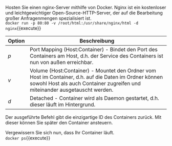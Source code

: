 Hosten Sie einen nginx-Server mithilfe von Docker. Nginx ist ein kostenloser und leichtgewichtiger Open-Source-HTTP-Server, der auf die Bearbeitung großer Anfragenmengen spezialisiert ist.  
`docker run -p 80:80 -v /root/html:/usr/share/nginx/html -d nginx`{{execute}} 

Option | Beschreibung 
--- | --- |
 *p* | Port Mapping (Host:Container) - Bindet den Port des Containers am Host, d.h. der Service des Containers ist nun von außen erreichbar.
 *v* | Volume (Host:Container) - Mountet den Ordner vom Host im Container, d.h. auf die Daten im Ordner können sowohl Host als auch Container zugreifen und miteinander ausgetauscht werden.
 *d* | Detached - Container wird als Daemon gestartet, d.h. dieser läuft im Hintergrund.

Der ausgeführte Befehl gibt die einzigartige ID des Containers zurück. Mit dieser können Sie später den Container ansteuern.

Vergewissern Sie sich nun, dass Ihr Container läuft.  
`docker ps`{{execute}}